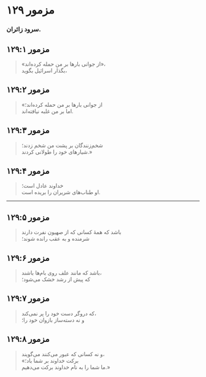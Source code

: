# مزمور ۱۲۹

### سرود زائران.

## مزمور ۱۲۹:۱

> «از جوانی بارها بر من حمله کرده‌اند»،  
> بگذار اسرائیل بگوید،

## مزمور ۱۲۹:۲

> «از جوانی بارها بر من حمله کرده‌اند؛  
> اما بر من غلبه نیافته‌اند.

## مزمور ۱۲۹:۳

> شخم‌زنندگان بر پشت من شخم زدند؛  
> شیارهای خود را طولانی کردند.»

## مزمور ۱۲۹:۴

> خداوند عادل است؛  
> او طناب‌های شریران را بریده است.

---

## مزمور ۱۲۹:۵

> باشد که همهٔ کسانی که از صهیون نفرت دارند  
> شرمنده و به عقب رانده شوند؛

## مزمور ۱۲۹:۶

> باشد که مانند علف روی بام‌ها باشند،  
> که پیش از رشد خشک می‌شود؛

## مزمور ۱۲۹:۷

> که دروگر دست خود را پر نمی‌کند،  
> و نه دسته‌ساز بازوان خود را؛

## مزمور ۱۲۹:۸

> و نه کسانی که عبور می‌کنند می‌گویند،  
> «برکت خداوند بر شما باد؛  
> ما شما را به نام خداوند برکت می‌دهیم.»
